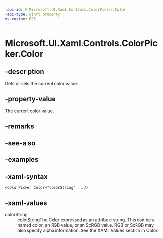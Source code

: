 ```yaml
---
-api-id: P:Microsoft.UI.Xaml.Controls.ColorPicker.Color
-api-type: winrt property
ms.custom: RS5
---
```

<!-- Property syntax.
public Color Color { get;  set; }
-->

# Microsoft.UI.Xaml.Controls.ColorPicker.Color


## -description

Gets or sets the current color value.


## -property-value

The current color value.


## -remarks


## -see-also


## -examples


## -xaml-syntax

```xaml
<ColorPicker Color="colorString" .../>
```


## -xaml-values

<dt>colorString</dt><dd>colorStringThe Color expressed as an attribute string. This can be a named color, an RGB value, or an ScRGB value. RGB or ScRGB may also specify alpha information. See the XAML Values section in Color.</dd>
</dl>


